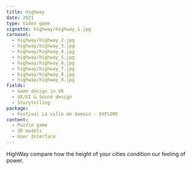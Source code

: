 ```yaml
---
title: Highway
date: 2021
type: Video game
vignette: highway/highway_1.jpg
carousel:
  - highway/highway_2.jpg
  - highway/highway_3.jpg
  - highway/highway_4.jpg
  - highway/highway_5.jpg
  - highway/highway_6.jpg
  - highway/highway_7.jpg
  - highway/highway_8.jpg
  - highway/highway_9.jpg
fields:
  - Game design in VR
  - UX/UI & Sound design
  - Storytelling
package:
  - Festival La ville de demain - EXPLORE 
content:
  - Puzzle game
  - 3D models
  - User Interface
---
```

HighWay compare how the height of your cities condition our feeling of power.
